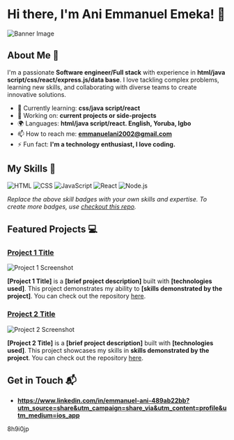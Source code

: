 # Hi there, I'm Ani Emmanuel Emeka! 👋

![Banner Image](https://avatars.githubusercontent.com/u/136162118?s=400&u=3459812399666f3b229409df80285342bfecea4d&v=4)

## About Me 🚀

I'm a passionate **Software engineer/Full stack** with experience in **html/java script/css/react/express.js/data base**. I love tackling complex problems, learning new skills, and collaborating with diverse teams to create innovative solutions.

- 🌱 Currently learning: **css/java script/react**
- 🔭 Working on: **current projects or side-projects**
- 🌍 Languages: **html/java script/react. English, Yoruba, Igbo**
- 📫 How to reach me: **emmanuelani2002@gmail.com**
- ⚡ Fun fact: **I'm a technology enthusiast, I love coding.**

## My Skills 🧠

![HTML](https://img.shields.io/badge/-HTML-E34F26?style=flat-square&logo=html5&logoColor=white)
![CSS](https://img.shields.io/badge/-CSS-1572B6?style=flat-square&logo=css3&logoColor=white)
![JavaScript](https://img.shields.io/badge/-JavaScript-F7DF1E?style=flat-square&logo=javascript&logoColor=black)
![React](https://img.shields.io/badge/-React-61DAFB?style=flat-square&logo=react&logoColor=black)
![Node.js](https://img.shields.io/badge/-Node.js-339933?style=flat-square&logo=node.js&logoColor=white)

*Replace the above skill badges with your own skills and expertise. To create more badges, use [checkout this repo](https://github.com/alexandresanlim/Badges4-README.md-Profile).*

## Featured Projects 💻

### [Project 1 Title](project_1_link)

![Project 1 Screenshot](project_1_screenshot_url)

**[Project 1 Title]** is a **[brief project description]** built with **[technologies used]**. This project demonstrates my ability to **[skills demonstrated by the project]**. You can check out the repository [here](project_1_repository_link).

### [Project 2 Title](project_2_link)

![Project 2 Screenshot](project_2_screenshot_url)

**[Project 2 Title]** is a **[brief project description]** built with **[technologies used]**. This project showcases my skills in **skills demonstrated by the project**. You can check out the repository [here](project_2_repository_link).

## Get in Touch 📬


- **https://www.linkedin.com/in/emmanuel-ani-489ab22bb?utm_source=share&utm_campaign=share_via&utm_content=profile&utm_medium=ios_app**

8h9i0jp